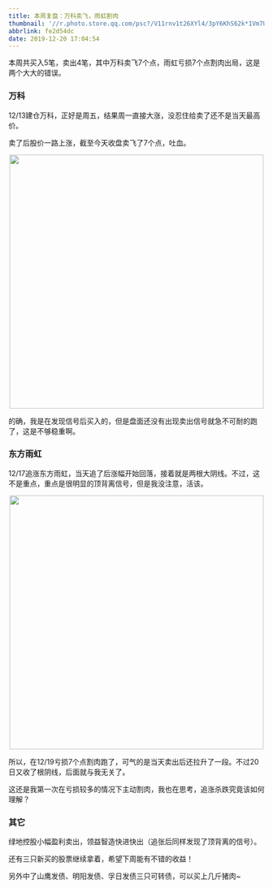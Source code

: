 ```yaml
---
title: 本周复盘：万科卖飞，雨虹割肉
thumbnail: '//r.photo.store.qq.com/psc?/V11rnv1t26XYl4/3pY6KhS62k*1Vm7UATlxq26*nTKbBV6DUdZae97FNcUdoyL*qQPFGWSL0ylCMDqYKX5I9WeKHlvfufQoQx8RgZooPCjOstgUyVnNJWSlIRg!/anull&bo=sAQtArAELQIRCT4!&rf=photolist&t=5/r/_yake_qzoneimgout.png'
abbrlink: fe2d54dc
date: 2019-12-20 17:04:54
---
```


本周共买入5笔，卖出4笔，其中万科卖飞7个点，雨虹亏损7个点割肉出局，这是两个大大的错误。

<!--more-->

### 万科

12/13建仓万科，正好是周五，结果周一直接大涨，没忍住给卖了还不是当天最高价。

卖了后股价一路上涨，截至今天收盘卖飞了7个点，吐血。

<div align=center><img width="500" src="//r.photo.store.qq.com/psc?/V11rnv1t2fVV1f/3pY6KhS62k*1Vm7UATlxq5v29s8L*sNtn7j4I8*JyCLotELO1tdXiR3JOVhQ0XfkJP0TafXZMTX7n8Rgcrnlt8crIOPmJK.JhzRJXOKW62k!/anull&bo=OAQDBDgEAwQRCT4!&rf=photolist&t=5/r/_yake_qzoneimgout.png"/></div>

的确，我是在发现信号后买入的，但是盘面还没有出现卖出信号就急不可耐的跑了，这是不够稳重啊。

### 东方雨虹

12/17追涨东方雨虹，当天追了后涨幅开始回落，接着就是两根大阴线。不过，这不是重点，重点是很明显的顶背离信号，但是我没注意，活该。

<div align=center><img width="500" src="//r.photo.store.qq.com/psc?/V11rnv1t2fVV1f/3pY6KhS62k*1Vm7UATlxqzjqIP5fp7Np*xCowahr0KluovKS1zbJIOmwpXMaq5UAkjEnv3S0u5..XW2.9oRzssZfIUtjbJau9ZARN2kN5XI!/anull&bo=OAQIBDgECAQRCT4!&rf=photolist&t=5/r/_yake_qzoneimgout.png"/></div>

所以，在12/19亏损7个点割肉跑了，可气的是当天卖出后还拉升了一段。不过20日又收了根阴线，后面就与我无关了。

这还是我第一次在亏损较多的情况下主动割肉，我也在思考，追涨杀跌究竟该如何理解？

### 其它

绿地控股小幅盈利卖出，领益智造快进快出（追张后同样发现了顶背离的信号）。

还有三只新买的股票继续拿着，希望下周能有不错的收益！

另外中了山鹰发债、明阳发债、孚日发债三只可转债，可以买上几斤猪肉~